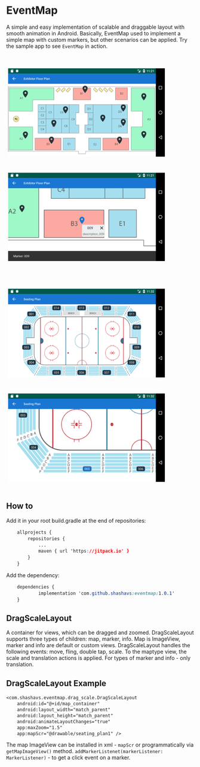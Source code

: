 
# EventMap    
 A simple and easy implementation of scalable and draggable layout with smooth animation in Android. Basically, EventMap used to implement a simple map with custom markers, but other scenarios can be applied. Try the sample app to see `EventMap` in action. <p>    
<img src="screenshots/device_01.png" width="420" vspace="20" hspace="5"> <img src="screenshots/device_02.png" width="420" vspace="20" hspace="5"></p> <p>    
 <img src="screenshots/device_03.png" width="420" vspace="20" hspace="5"> <img src="screenshots/device_04.png" width="420" vspace="20" hspace="5"> </p>  
  ## How to    
    
Add it in your root build.gradle at the end of repositories:
```css
	allprojects {
		repositories {
			...
			maven { url 'https://jitpack.io' }
		}
	}
``` 
Add the dependency:  
```css
	dependencies {
	        implementation 'com.github.shashavs:eventmap:1.0.1'
	}
```
 
## DragScaleLayout    
    
A container for views, which can be dragged and zoomed. DragScaleLayout supports three types of children: map, marker, info. Map is ImageView, marker and info are default or custom views. DragScaleLayout handles the following events: move, fling, double tap, scale. To the maptype view, the scale and translation actions is applied. For types of marker and info - only translation.    

## DragScaleLayout Example
  
  ```
  <com.shashavs.eventmap.drag_scale.DragScaleLayout  
	  android:id="@+id/map_container"  
	  android:layout_width="match_parent"  
	  android:layout_height="match_parent"  
	  android:animateLayoutChanges="true"  
	  app:maxZoom="1.5"  
	  app:mapScr="@drawable/seating_plan1" />
  ```
The map ImageView can be installed in xml - `mapScr` or programmatically via `getMapImageView()` method. `addMarkerListenet(markerListener: MarkerListener)` - to get a click event on a marker.
